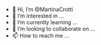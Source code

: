 - 👋 Hi, I’m @MartinaCrotti
- 👀 I’m interested in ...
- 🌱 I’m currently learning ...
- 💞️ I’m looking to collaborate on ...
- 📫 How to reach me ...

<!---
MartinaCrotti/MartinaCrotti is a ✨ special ✨ repository because its `README.md` (this file) appears on your GitHub profile.
You can click the Preview link to take a look at your changes.
--->
